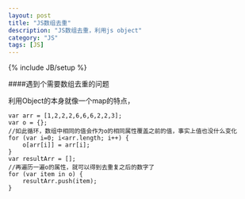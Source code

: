 ```yaml
---
layout: post
title: "JS数组去重"
description: "JS数组去重，利用js object"
category: "JS" 
tags: [JS]
---
```

{% include JB/setup %}

####遇到个需要数组去重的问题

利用Object的本身就像一个map的特点，

	var arr = [1,2,2,2,6,6,6,2,2,3];
	var o = {};
	//如此循环，数组中相同的值会作为o的相同属性覆盖之前的值，事实上值也没什么变化
	for (var i=0; i<arr.length; i++) {
		o[arr[i]] = arr[i];
	}
	var resultArr = [];
	//再遍历一遍o的属性，就可以得到去重复之后的数字了
	for (var item in o) {
		resultArr.push(item);
	}